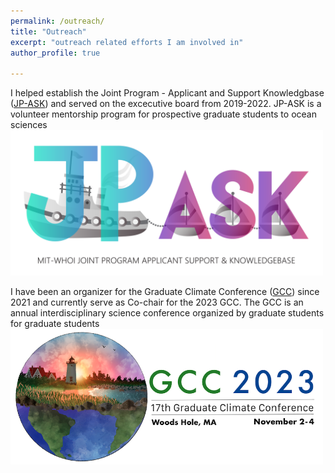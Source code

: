 ```yaml
---
permalink: /outreach/
title: "Outreach"
excerpt: "outreach related efforts I am involved in"
author_profile: true

---
```


I helped establish the Joint Program - Applicant and Support Knowledgbase ([JP-ASK](https://mit.whoi.edu/admissions/apply/jp-applicant-service-knowledgebase-jp-ask/)) and served on the excecutive board from 2019-2022. JP-ASK is a volunteer mentorship program for prospective graduate students to ocean sciences  <br/><img src='/images/JP_ASK_Logo.png' width="500">

I have been an organizer for the Graduate Climate Conference ([GCC](https://graduateclimateconference.github.io/about/)) since 2021 and currently serve as Co-chair for the 2023 GCC. The GCC is an annual interdisciplinary science conference organized by graduate students for graduate students <br/><img src='/images/GCC_Logo.png' width="500">
